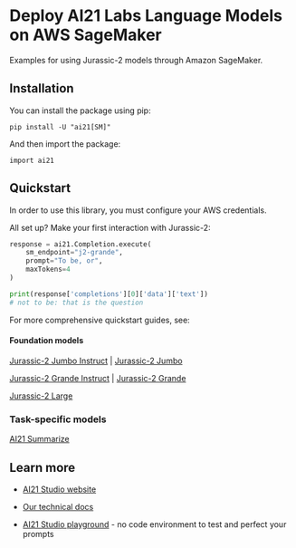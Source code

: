 # Deploy AI21 Labs Language Models on AWS SageMaker

Examples for using Jurassic-2 models through Amazon SageMaker.

## Installation

You can install the package using pip:

```
pip install -U "ai21[SM]"
```

And then import the package:

```
import ai21
```

## Quickstart

In order to use this library, you must configure your AWS credentials.

All set up? Make your first interaction with Jurassic-2:

```python
response = ai21.Completion.execute(
    sm_endpoint="j2-grande",
    prompt="To be, or",
    maxTokens=4
)

print(response['completions'][0]['data']['text'])
# not to be: that is the question
```

For more comprehensive quickstart guides, see:

#### Foundation models

[Jurassic-2 Jumbo Instruct](J2_JumboInstruct_example_model_use.ipynb) | [Jurassic-2 Jumbo](J2_Jumbo_example_model_use.ipynb)

[Jurassic-2 Grande Instruct](J2_GrandeInstruct_example_model_use.ipynb) | [Jurassic-2 Grande](J2_Grande_example_model_use.ipynb)

[Jurassic-2 Large](J2_Large_example_model_use.ipynb)

### Task-specific models

[AI21 Summarize](AI21_Summarize_example_model_use.ipynb)

## Learn more

- [AI21 Studio website](http://www.ai21.com/studio)

- [Our technical docs](http://docs.ai21.com)

- [AI21 Studio playground](https://studio.ai21.com/playground) - no code environment to test and perfect your prompts
